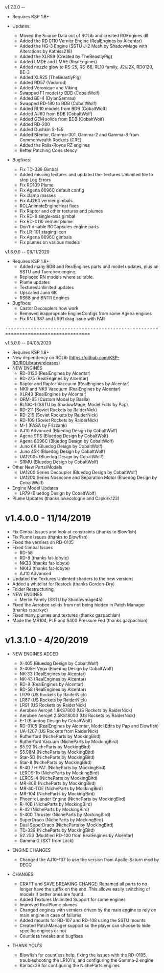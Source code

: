v1.7.0.0 -- 
* Requires KSP 1.8+
* Updates:
	* Moved the Source Data out of ROLib and created ROEngines.dll
	* Added the RD 0110 Vernier Engine (RealEngines by Alcentar)
	* Added the HG-3 Engine (SSTU J-2 Mesh by ShadowMage with Alterations by Katniss218)
	* Added the XLR99 (Created by TheBeastlyPig)
	* Added LMDE and LMAE (RealEngines)
	* Added nozzle glow to RS-25, RS-68, RL10 family, J2/J2X, RD0120, BE-3
	* Added XLR25 (TheBeastlyPig)
	* Added RD57 (Vodorod)
	* Added Veronique and Viking
	* Swapped F1 model to BDB (CobaltWolf)
	* Added BE-4 (DylanSemrau)
	* Swapped RD-180 to BDB (CobaltWolf)
	* Added RL10 models from BDB (CobaltWolf)
	* Added AJ60 from BDB (CobaltWolf)
	* Added GEM solids from BDB (CobaltWolf)
	* Added RD-200
	* Added Dushkin S-155
	* Added Stentor, Gamma-301, Gamma-2 and Gamma-8 from Commonwealth Rockets (CRE).
	* Added the Rolls-Royce RZ engines
	* Better Patching Consistency

* Bugfixes:
	* Fix TD-339 Gimbal
	* Added missing textures and updated the Textures Unlimited file to stop Log Errors
	* Fix RD109 Plume
	* Fix Agena 8096C default config
	* Fix clamp masses
	* Fix AJ260 vernier gimbals
	* ROLAnimateEngineHeat fixes
	* Fix Raptor and other textures and plumes
	* Fix RD-8 single-axis gimbal
	* Fix RD-0110 vernier plume
	* Don't disable ROCapsules engine parts
	* Fix LR-101 staging icon
	* Fix Agena 8096C gimbals
	* Fix plumes on various models

v1.6.0.0 -- 06/11/2020
* Requires KSP 1.8+
	* Added many BDB and RealEngines parts and model updates, plus an SSTU and Taerobee engine.
	* Replaced RN models where suitable.
	* Plume updates
	* TexturesUnlimited updates
	* Upscaled Juno 6K
	* RS68 and BNTR Engines
* Bugfixes:
	* Castor Decouplers now work
	* Removed inappropriate EngineConfigs from some Agena engines
	* Fix RN LR87 and LR91 drag issue with FAR

====================================================================================

v1.5.0.0 -- 04/05/2020
* Requires KSP 1.8+
* New dependency on ROLib (https://github.com/KSP-RO/ROLibrary/releases)
* NEW ENGINES
	* RD-0120 (RealEngines by Alcentar)
	* RD-275 (RealEngines by Alcentar)
	* Raptor and Raptor Vaccuum (RealEngines by Alcentar)
	* NK9 and NK9 Vaccuum (RealEngines by Alcentar)
	* XLR43 (RealEngines by Alcentar)
	* ORM-65 (Custom Model by Basila)
	* RL10C-1 (SSTU by ShadowMage, Model Edits by Pap)
	* RD-211 (Soviet Rockets by RaiderNick)
	* RD-215 (Soviet Rockets by RaiderNick)
	* RD-109 (Soviet Rockets by RaiderNick)
	* M-1 (FASA by Frizzank)
	* AJ10 Advanced (Bluedog Design by CobaltWolf)
	* Agena SPS (Bluedog Design by CobaltWolf)
	* Agena 8096C (Bluedog Design by CobaltWolf)
	* Juno 6K (Bluedog Design by CobaltWolf)
	* Juno 45K (Bluedog Design by CobaltWolf)
	* UA1200s (Bluedog Design by CobaltWolf)
	* SRMU (Bluedog Design by CobaltWolf)
* Other New Parts/Models
	* UA1200 Series Decoupler (Bluedog Design by CobaltWolf)
	* UA1200 Series Nosecone and Separation Motor (Bluedog Design by CobaltWolf)
* Engine Model Updates
	* LR79 (Bluedog Design by CobaltWolf)
* Plume Updates (thanks lukecologne and Capkirk123)



v1.4.0.0 - 11/14/2019
=====================================================================================
* Fix Gimbal Issues and look at constraints (thanks to Blowfish)
* Fix Plume Issues (thanks to Blowfish)
* Fixed the verniers on RD-0105
* Fixed Gimbal Issues
	* RD-58
	* RD-8 (thanks fat-lobyte)
	* NK33 (thanks fat-lobyte)
	* NK43 (thanks fat-lobyte)
	* AJ10 Advanced
* Updated the Textures Unlimted shaders to the new versions
* Added a whitelist for Restock (thanks Gordon-Dry)
* Folder Restructuring
* NEW ENGINES
	* Merlin Family (SSTU by Shadowmage45)
* Fixed the Aerobee solids from not being hidden in Patch Manager (thanks rsparkyc)
* Fixed many plumes and textures (thanks gazpachian)
* Made the MR104, PLE and S400 Pressure Fed (thanks gazpachian)



v1.3.1.0 - 4/20/2019
=====================================================================================
* NEW ENGINES ADDED
	* X-405 (Bluedog Design by CobaltWolf)
	* X-405H Vega (Bluedog Design by CobaltWolf)
	* NK-33 (RealEngines by Alcentar)
	* NK-43 (RealEngines by Alcentar)
	* RD-8 (RealEngines by Alcentar)
	* RD-58 (RealEngines by Alcentar)
	* LR79 (US Rockets by RaiderNick)
	* LR87 (US Rockets by RaiderNick)
	* LR91 (US Rockets by RaiderNick)
	* Aerobee Aerojet 1.8KS7800 (US Rockets by RaiderNick)
	* Aerobee Aerojet 2.5KS18000 (US Rockets by RaiderNick)
	* E-1 (Bluedog Design by CobaltWolf)
	* RD-0105 (RealEngines by Alcentar, Model Edits by Pap and Blowfish)
	* UA-1207 (US Rockets from RaiderNick)
	* Rutherford (NicheParts by MockingBird)
	* Rutherford Vacuum (NicheParts by MockingBird)
	* S5.92 (NicheParts by MockingBird)
	* S5.98M (NicheParts by MockingBird)
	* Star-5D (NicheParts by MockingBird)
	* Star-8 (NicheParts by MockingBird)
	* R-4D / HiPAT (NicheParts by MockingBird)
	* LEROS-1b (NicheParts by MockingBird)
	* LEROS-4 (NicheParts by MockingBird)
	* MR-80B (NicheParts by MockingBird)
	* MR-80-TDE (NicheParts by MockingBird)
	* MR-104 (NicheParts by MockingBird)
	* Phoenix Lander Engine (NicheParts by MockingBird)
	* R-40B (NicheParts by MockingBird)
	* R-42 (NicheParts by MockingBird)
	* S-400 Thruster (NicheParts by MockingBird)
	* SuperDraco (NicheParts by MockingBird)
	* Dual SuperDraco (NicheParts by MockingBird)
	* TD-339 (NicheParts by MockingBird)
	* S2.253 (Modified RD-100 from RealEngines by Alcentar)
	* Gamma-2 (SXT from Lack)

* ENGINE CHANGES
	* Changed the AJ10-137 to use the version from Apollo-Saturn mod by DECQ
	
* CHANGES
	* CRAFT and SAVE BREAKING CHANGE: Renamed all parts to no longer have the suffix on the end. This allows easily switching of models if better ones are found.
	* Added Textures Unlimited Support for some engines
	* Improved RealPlume plumes
	* Changed engines with verniers driven by the main engine to rely on main engine in case of failures
	* Added mounts for RD-107 and RD-108 using the SSTU mounts
	* Created PatchManager support so the player can choose to hide specific engines or not
	* Countless tweaks and bugfixes
	
* THANK YOU'S
	* Blowfish for countless help, fixing the issues with the RD-0105, troubleshooting the LR101's, and configuring the Gamma-2 engine
	* Karlack26 for configuring the NicheParts engines
